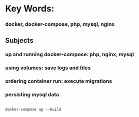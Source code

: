 # Key Words:
### docker, docker-compose, php, mysql, nginx
   
## Subjects

### **up and running docker-compose:** php, nginx, mysql
### **using volumes:** save logs and files
### **ordering container run:** execute migrations
### **persisting mysql data**

```

docker-compose up --build
```